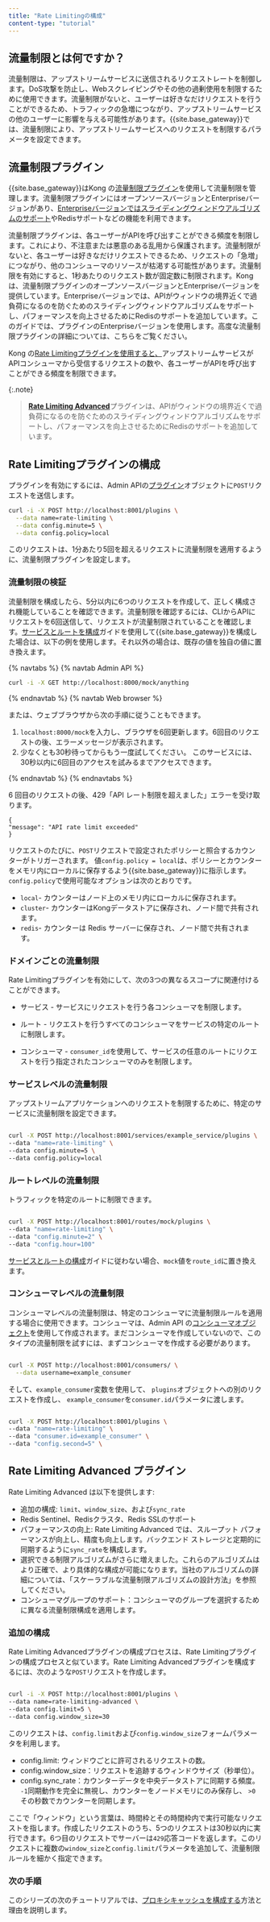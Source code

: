 ```yaml
---
title: "Rate Limitingの構成"
content-type: "tutorial"
---
```

流量制限とは何ですか？
-----------

流量制限は、アップストリームサービスに送信されるリクエストレートを制御します。DoS攻撃を防止し、Webスクレイピングやその他の過剰使用を制限するために使用できます。流量制限がないと、ユーザーは好きなだけリクエストを行うことができるため、トラフィックの急増につながり、アップストリームサービスの他のユーザーに影響を与える可能性があります。{{site.base_gateway}}では、流量制限により、アップストリームサービスへのリクエストを制限するパラメータを設定できます。

流量制限プラグイン
---------


{{site.base_gateway}}はKong の[流量制限プラグイン](/hub/kong-inc/rate-limiting/)を使用して流量制限を管理します。流量制限プラグインにはオープンソースバージョンとEnterpriseバージョンがあり、[Enterpriseバージョンではスライディングウィンドウアルゴリズムのサポート](https://en.wikipedia.org/wiki/Sliding_window_protocol)やRedisサポートなどの機能を利用できます。

流量制限プラグインは、各ユーザーがAPIを呼び出すことができる頻度を制限します。これにより、不注意または悪意のある乱用から保護されます。流量制限がないと、各ユーザーは好きなだけリクエストできるため、リクエストの「急増」につながり、他のコンシューマのリソースが枯渇する可能性があります。流量制限を有効にすると、1秒あたりのリクエスト数が固定数に制限されます。Kongは、流量制限プラグインのオープンソースバージョンとEnterpriseバージョンを提供しています。Enterpriseバージョンでは、APIがウィンドウの境界近くで過負荷になるのを防ぐためのスライディングウィンドウアルゴリズムをサポートし、パフォーマンスを向上させるためにRedisのサポートを追加しています。このガイドでは、プラグインのEnterpriseバージョンを使用します。高度な流量制限プラグインの詳細については、こちらをご覧ください。

Kong の[Rate Limitingプラグインを使用すると、](/hub/kong-inc/rate-limiting/)アップストリームサービスがAPIコンシューマから受信するリクエストの数や、各ユーザーがAPIを呼び出すことができる頻度を制限できます。

{:.note}
> 
> [**Rate Limiting Advanced**](/hub/kong-inc/rate-limiting-advanced/)<span class="badge enterprise"></span>プラグインは、APIがウィンドウの境界近くで過負荷になるのを防ぐためのスライディングウィンドウアルゴリズムをサポートし、パフォーマンスを向上させるためにRedisのサポートを追加しています。

Rate Limitingプラグインの構成
---------------------

プラグインを有効にするには、Admin APIの[プラグイン](/gateway/latest/admin-api/#add-plugin)オブジェクトに`POST`リクエストを送信します。

```sh
curl -i -X POST http://localhost:8001/plugins \
  --data name=rate-limiting \
  --data config.minute=5 \
  --data config.policy=local
```

このリクエストは、1分あたり5回を超えるリクエストに流量制限を適用するように、流量制限プラグインを設定します。

### 流量制限の検証

流量制限を構成したら、5分以内に6つのリクエストを作成して、正しく構成され機能していることを確認できます。流量制限を確認するには、CLIからAPIにリクエストを6回送信して、リクエストが流量制限されていることを確認します。[サービスとルートを構成](/gateway/latest/get-started/configure-services-and-routes/)ガイドを使用して{{site.base_gateway}}を構成した場合は、以下の例を使用します。それ以外の場合は、既存の値を独自の値に置き換えます。

{% navtabs %}
{% navtab Admin API %}

```sh
curl -i -X GET http://localhost:8000/mock/anything
```

{% endnavtab %}
{% navtab Web browser %}

または、ウェブブラウザから次の手順に従うこともできます。

1. `localhost:8000/mock`を入力し、ブラウザを6回更新します。6回目のリクエストの後、エラーメッセージが表示されます。
2. 少なくとも30秒待ってからもう一度試してください。 このサービスには、30秒以内に6回目のアクセスを試みるまでアクセスできます。

{% endnavtab %}
{% endnavtabs %}

6 回目のリクエストの後、429「API レート制限を超えました」エラーを受け取ります。

    {
    "message": "API rate limit exceeded"
    }

リクエストのたびに、`POST`リクエストで設定されたポリシーと照合するカウンターがトリガーされます。
値`config.policy = local`は、ポリシーとカウンターをメモリ内にローカルに保存するよう{{site.base_gateway}}に指示します。
`config.policy`で使用可能なオプションは次のとおりです。

* `local`\- カウンターはノード上のメモリ内にローカルに保存されます。
* `cluster`\- カウンターはKongデータストアに保存され、ノード間で共有されます。
* `redis`\- カウンターは Redis サーバーに保存され、ノード間で共有されます。

### ドメインごとの流量制限

Rate Limitingプラグインを有効にして、次の3つの異なるスコープに関連付けることができます。

* サービス \- サービスにリクエストを行う各コンシューマを制限します。

* ルート \- リクエストを行うすべてのコンシューマをサービスの特定のルートに制限します。

* コンシューマ \- `consumer_id`を使用して、サービスの任意のルートにリクエストを行う指定されたコンシューマのみを制限します。

### サービスレベルの流量制限

アップストリームアプリケーションへのリクエストを制限するために、特定のサービスに流量制限を設定できます。

```sh

curl -X POST http://localhost:8001/services/example_service/plugins \
--data "name=rate-limiting" \
--data config.minute=5 \
--data config.policy=local

```

### ルートレベルの流量制限

トラフィックを特定のルートに制限できます。

```sh

curl -X POST http://localhost:8001/routes/mock/plugins \
--data "name=rate-limiting" \
--data "config.minute=2" \
--data "config.hour=100"

```

[サービスとルートの構成](/gateway/latest/get-started/configure-services-and-routes/)ガイドに従わない場合、`mock`値を`route_id`に置き換えます。

### コンシューマレベルの流量制限

コンシューマレベルの流量制限は、特定のコンシューマに流量制限ルールを適用する場合に使用できます。コンシューマは、Admin API の[コンシューマオブジェクト](/gateway/api/admin-ee/latest/#/Consumers/list-consumer/)を使用して作成されます。まだコンシューマを作成していないので、このタイプの流量制限を試すには、まずコンシューマを作成する必要があります。

```sh

curl -X POST http://localhost:8001/consumers/ \
  --data username=example_consumer

```

そして、`example_consumer`変数を使用して、 `plugins`オブジェクトへの別のリクエストを作成し、 `example_consumer`を`consumer.id`パラメータに渡します。

```sh

curl -X POST http://localhost:8001/plugins \
--data "name=rate-limiting" \
--data "consumer.id=example_consumer" \
--data "config.second=5" \
```

Rate Limiting Advanced プラグイン
----------------------------

Rate Limiting Advanced は以下を提供します:

* 追加の構成: `limit`、`window_size`、および`sync_rate`
* Redis Sentinel、Redisクラスタ、Redis SSLのサポート
* パフォーマンスの向上: Rate Limiting Advanced では、スループット パフォーマンスが向上し、精度も向上します。バックエンド ストレージと定期的に同期するように`sync_rate`を構成します。
* 選択できる制限アルゴリズムがさらに増えました。これらのアルゴリズムはより正確で、より具体的な構成が可能になります。当社のアルゴリズムの詳細については、「スケーラブルな流量制限アルゴリズムの設計方法」を参照してください。
* コンシューマグループのサポート：コンシューマのグループを選択するために異なる流量制限構成を適用します。

### 追加の構成

Rate Limiting Advancedプラグインの構成プロセスは、Rate Limitingプラグインの構成プロセスと似ています。Rate Limiting Advancedプラグインを構成するには、次のような`POST`リクエストを作成します。

```sh

curl -i -X POST http://localhost:8001/plugins \
--data name=rate-limiting-advanced \
--data config.limit=5 \
--data config.window_size=30

```

このリクエストは、`config.limit`および`config.window_size`フォームパラメータを利用します。

* config.limit: ウィンドウごとに許可されるリクエストの数。
* config.window\_size：リクエストを追跡するウィンドウサイズ（秒単位）。
* config.sync\_rate：カウンターデータを中央データストアに同期する頻度。 `-1`同期動作を完全に無視し、カウンターをノードメモリにのみ保存し、 `>0`その秒数でカウンターを同期します。

ここで「ウィンドウ」という言葉は、時間枠とその時間枠内で実行可能なリクエストを指します。作成したリクエストのうち、5つのリクエストは30秒以内に実行できます。6つ目のリクエストでサーバーは`429`応答コードを返します。このリクエストに複数の`window_size`と`config.limit`パラメータを追加して、流量制限ルールを細かく指定できます。

### 次の手順

このシリーズの次のチュートリアルでは、[プロキシキャッシュを構成する](/gateway/latest/get-started/configure-ratelimiting/)方法と理由を説明します。

